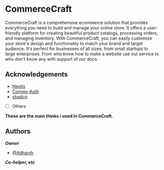 
# CommerceCraft

CommerceCraft is a comprehensive ecommerce solution that provides everything you need to build and manage your online store.
 It offers a user-friendly platform for creating beautiful product catalogs, processing orders, and managing inventory.
  With CommerceCraft, you can easily customize your store's design and functionality to match your brand and target audience.
  It's perfect for businesses of all sizes, from small startups to large enterprises.
   From who know how to make a website use out service to who don't know any with support of our docs


## Acknowledgements

 - [Nextjs](https://nextjs.org)
 - [Convex-Auth]((https://labs.convex.dev/auth))
 - [shadcn](https://ui.shadcn.com)
 - [ ]  Others

**These are the main thinks i used in CommerceCraft.**
## Authors

***Owner***
- [@Adharsh](https://github.com/unknowncoder-gamer)

***Co-helper, etc***
